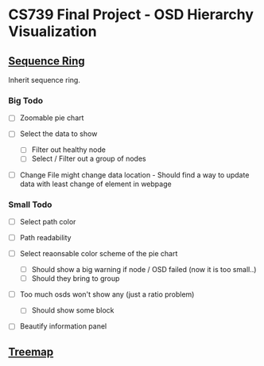 # CS739 Final Project - OSD Hierarchy Visualization



## [Sequence Ring](./themes/visit-sequence)

Inherit sequence ring.

### Big Todo

- [ ] Zoomable pie chart
- [ ] Select the data to show
  - [ ] Filter out healthy node
  - [ ] Select / Filter out a group of nodes
- [ ] Change File might change data location - Should find a way to update data with least change of element in webpage



### Small Todo

- [ ] Select path color
- [ ] Path readability
- [ ] Select reaonsable color scheme of the pie chart 
  - [ ] Should show a big warning if node / OSD failed (now it is too small..)
  - [ ] Should they bring to group
- [ ] Too much osds won't show any (just a ratio problem)
  - [ ] Should show some block
- [ ] Beautify information panel





## [Treemap](http://mbostock.github.io/d3/talk/20111018/treemap.html)





## 